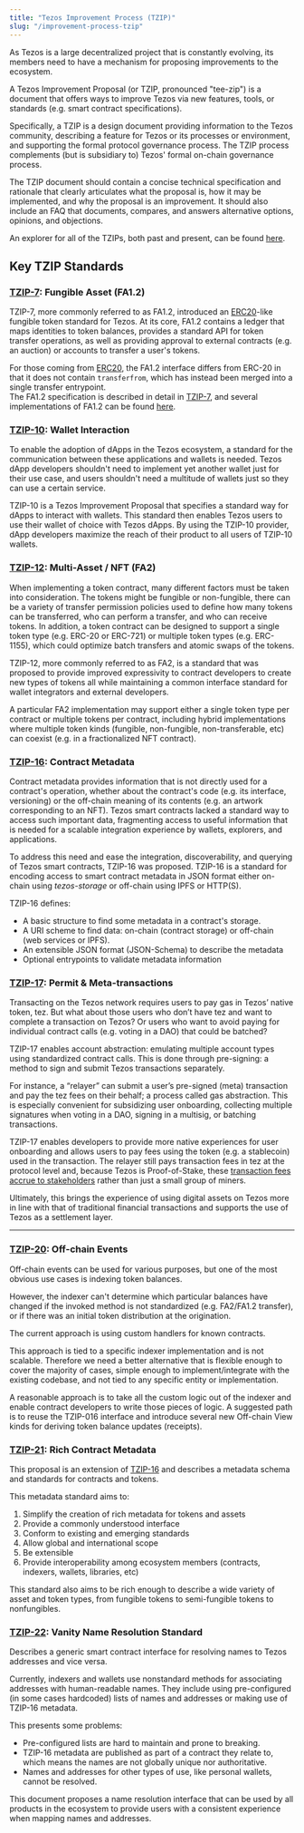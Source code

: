 ```yaml
---
title: "Tezos Improvement Process (TZIP)"
slug: "/improvement-process-tzip"
---
```

As Tezos is a large decentralized project that is constantly evolving, its members need to have a mechanism for proposing improvements to the ecosystem. 

A Tezos Improvement Proposal (or TZIP, pronounced "tee-zip") is a document that offers ways to improve Tezos via new features, tools, or standards (e.g. smart contract specifications).

Specifically, a TZIP is a design document providing information to the Tezos community, describing a feature for Tezos or its processes or environment, and supporting the formal protocol governance process. The TZIP process complements (but is subsidiary to) Tezos' formal on-chain governance process.

The TZIP document should contain a concise technical specification and rationale that clearly articulates what the proposal is, how it may be implemented, and why the proposal is an improvement. It should also include an FAQ that documents, compares, and answers alternative options, opinions, and objections.  
  
An explorer for all of the TZIPs, both past and present, can be found [here](https://tzip.tezosagora.org/).

## Key TZIP Standards

### [**TZIP-7**](https://tzip.tezosagora.org/proposal/tzip-7/): Fungible Asset (FA1.2)

TZIP-7, more commonly referred to as FA1.2, introduced an [ERC20](https://eips.ethereum.org/EIPS/eip-20)-like fungible token standard for Tezos. At its core, FA1.2 contains a ledger that maps identities to token balances, provides a standard API for token transfer operations, as well as providing approval to external contracts (e.g. an auction) or accounts to transfer a user's tokens.

For those coming from [ERC20](https://eips.ethereum.org/EIPS/eip-20), the FA1.2 interface differs from ERC-20 in that it does not contain `transferfrom`, which has instead been merged into a single transfer entrypoint.   
The FA1.2 specification is described in detail in [TZIP-7](https://gitlab.com/tzip/tzip/blob/master/proposals/tzip-7/tzip-7.md), and several implementations of FA1.2 can be found [here](https://packages.ligolang.org/package/ligo-fa1.2).



### [**TZIP-10**](https://tzip.tezosagora.org/proposal/tzip-10/): Wallet Interaction

To enable the adoption of dApps in the Tezos ecosystem, a standard for the communication between these applications and wallets is needed. Tezos dApp developers shouldn't need to implement yet another wallet just for their use case, and users shouldn't need a multitude of wallets just so they can use a certain service.

TZIP-10 is a Tezos Improvement Proposal that specifies a standard way for dApps to interact with wallets. This standard then enables Tezos users to use their wallet of choice with Tezos dApps. By using the TZIP-10 provider, dApp developers maximize the reach of their product to all users of TZIP-10 wallets.

### [**TZIP-12**](https://tzip.tezosagora.org/proposal/tzip-12/): Multi-Asset / NFT (FA2)

When implementing a token contract, many different factors must be taken into consideration. The tokens might be fungible or non-fungible, there can be a variety of transfer permission policies used to define how many tokens can be transferred, who can perform a transfer, and who can receive tokens. In addition, a token contract can be designed to support a single token type (e.g. ERC-20 or ERC-721) or multiple token types (e.g. ERC-1155), which could optimize batch transfers and atomic swaps of the tokens.

TZIP-12, more commonly referred to as FA2, is a standard that was proposed to provide improved expressivity to contract developers to create new types of tokens all while maintaining a common interface standard for wallet integrators and external developers.

A particular FA2 implementation may support either a single token type per contract or multiple tokens per contract, including hybrid implementations where multiple token kinds (fungible, non-fungible, non-transferable, etc) can coexist (e.g. in a fractionalized NFT contract).

### [**TZIP-16**](https://tzip.tezosagora.org/proposal/tzip-16/): Contract Metadata

Contract metadata provides information that is not directly used for a contract's operation, whether about the contract's code (e.g. its interface, versioning) or the off-chain meaning of its contents (e.g. an artwork corresponding to an NFT). Tezos smart contracts lacked a standard way to access such important data, fragmenting access to useful information that is needed for a scalable integration experience by wallets, explorers, and applications.

To address this need and ease the integration, discoverability, and querying of Tezos smart contracts, TZIP-16 was proposed. TZIP-16 is a standard for encoding access to smart contract metadata in JSON format either on-chain using *tezos-storage* or off-chain using IPFS or HTTP(S).

TZIP-16 defines:

* A basic structure to find some metadata in a contract's storage.
* A URI scheme to find data: on-chain (contract storage) or off-chain (web services or IPFS).
* An extensible JSON format (JSON-Schema) to describe the metadata 
* Optional entrypoints to validate metadata information 

### [**TZIP-17**](https://tzip.tezosagora.org/proposal/tzip-17/): Permit & Meta-transactions

Transacting on the Tezos network requires users to pay gas in Tezos’ native token, tez. But what about those users who don’t have tez and want to complete a transaction on Tezos? Or users who want to avoid paying for individual contract calls (e.g. voting in a DAO) that could be batched?

TZIP-17 enables account abstraction: emulating multiple account types using standardized contract calls. This is done through pre-signing: a method to sign and submit Tezos transactions separately.

For instance, a “relayer” can submit a user’s pre-signed (meta) transaction and pay the tez fees on their behalf; a process called gas abstraction. This is especially convenient for subsidizing user onboarding, collecting multiple signatures when voting in a DAO, signing in a multisig, or batching transactions.

TZIP-17 enables developers to provide more native experiences for user onboarding and allows users to pay fees using the token (e.g. a stablecoin) used in the transaction. The relayer still pays transaction fees in tez at the protocol level and, because Tezos is Proof-of-Stake, these [transaction fees accrue to stakeholders](http://ex.rs/protocol-level-fees/) rather than just a small group of miners.

Ultimately, this brings the experience of using digital assets on Tezos more in line with that of traditional financial transactions and supports the use of Tezos as a settlement layer.  
****

### [**TZIP-20**](https://tzip.tezosagora.org/proposal/tzip-20/): Off-chain Events

Off-chain events can be used for various purposes, but one of the most obvious use cases is indexing token balances.

However, the indexer can't determine which particular balances have changed if the invoked method is not standardized (e.g. FA2/FA1.2 transfer), or if there was an initial token distribution at the origination.

The current approach is using custom handlers for known contracts. 

This approach is tied to a specific indexer implementation and is not scalable. Therefore we need a better alternative that is flexible enough to cover the majority of cases, simple enough to implement/integrate with the existing codebase, and not tied to any specific entity or implementation.

A reasonable approach is to take all the custom logic out of the indexer and enable contract developers to write those pieces of logic. A suggested path is to reuse the TZIP-016 interface and introduce several new Off-chain View kinds for deriving token balance updates (receipts).

### [**TZIP-21**](https://tzip.tezosagora.org/proposal/tzip-21/): Rich Contract Metadata

This proposal is an extension of [TZIP-16](https://tzip.tezosagora.org/proposal/tzip-16/) and describes a metadata schema and standards for contracts and tokens.

This metadata standard aims to:

1. Simplify the creation of rich metadata for tokens and assets
2. Provide a commonly understood interface
3. Conform to existing and emerging standards
4. Allow global and international scope
5. Be extensible
6. Provide interoperability among ecosystem members (contracts, indexers, wallets, libraries, etc)

This standard also aims to be rich enough to describe a wide variety of asset and token types, from fungible tokens to semi-fungible tokens to nonfungibles.

### [**TZIP-22**](https://gitlab.com/tezos/tzip/-/blob/master/proposals/tzip-22/tzip-22.md): Vanity Name Resolution Standard

Describes a generic smart contract interface for resolving names to Tezos addresses and vice versa.

Currently, indexers and wallets use nonstandard methods for associating addresses with human-readable names. They include using pre-configured (in some cases hardcoded) lists of names and addresses or making use of TZIP-16 metadata.

This presents some problems:

* Pre-configured lists are hard to maintain and prone to breaking.
* TZIP-16 metadata are published as part of a contract they relate to, which means the names are not globally unique nor authoritative.
* Names and addresses for other types of use, like personal wallets, cannot be resolved.

This document proposes a name resolution interface that can be used by all products in the ecosystem to provide users with a consistent experience when mapping names and addresses.